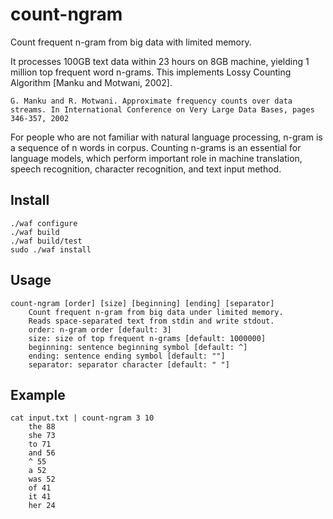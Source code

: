 count-ngram
===========

 Count frequent n-gram from big data with limited memory.

 It processes 100GB text data within 23 hours on 8GB machine, yielding 1 million top frequent word n-grams. This implements Lossy Counting Algorithm [Manku and Motwani, 2002].

    G. Manku and R. Motwani. Approximate frequency counts over data streams. In International Conference on Very Large Data Bases, pages 346-357, 2002

For people who are not familiar with natural language processing, n-gram is a sequence of n words in corpus. Counting n-grams is an essential for language models, which perform important role in machine translation, speech recognition, character recognition, and text input method.

Install
-----------

    ./waf configure
    ./waf build
    ./waf build/test
    sudo ./waf install

Usage
-----------
    count-ngram [order] [size] [beginning] [ending] [separator]
        Count frequent n-gram from big data under limited memory.
        Reads space-separated text from stdin and write stdout.
        order: n-gram order [default: 3]
        size: size of top frequent n-grams [default: 1000000]
        beginning: sentence beginning symbol [default: ^]
        ending: sentence ending symbol [default: ""]
        separator: separator character [default: " "]

Example
-----------
    cat input.txt | count-ngram 3 10
        the 88
        she 73
        to 71
        and 56
        ^ 55
        a 52
        was 52
        of 41
        it 41
        her 24
